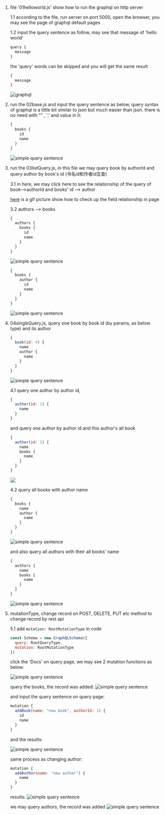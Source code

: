 1.  file '01helloworld.js' show how to run the graphql on http server
    
    1.1 according to the file, run server on port 5000, open the browser, you may see the page of graphql default pages

    1.2 input the query sentence as follow, may see that message of 'hello world'
    ```js 
    query {
      message
    }
    ```
    the 'query' words can be skipped and you will get the same result
    ```js
    {
      message
    }
    ```
    ![graphql](https://raw.githubusercontent.com/ys558/tech-blog-code/master/2020/04-graphql-learn/img-MD/1.2.png)

2. run the 02base.js and input the query sentence as below,  query syntax of graphql is a little bit similar to json but much easier than json. there is no need with "" , ',' and value in it:
    ```js
    {
      books {
        id
        name
      }
    }
    ```
    ![simple query sentence](https://raw.githubusercontent.com/ys558/tech-blog-code/master/2020/04-graphql-learn/img-MD/2.png)

3. run the 03listQuery.js, in this file we may query book by authorId and query author by book's id (书名id和作者id互查)
    
    3.1 in here, we may click here to see the relationship of the query of book-->authorId and books' id --> author

    [here](https://github.com/ys558/tech-blog-code/2020/blob/master/04-graphql-learn/img-MD/3.1.gif) is a gif picture show how to check up the field relationship in page

    3.2 authors --> books
    ```js
    {
      authors {
        books {
          id
          name
        }
      }
    }
    ```
    
    ![simple query sentence](https://raw.githubusercontent.com/ys558/tech-blog-code/master/2020/04-graphql-learn/img-MD/3.3.png)

    ```js
    {
      books {
        author {
          id
          name
        }
      }
    }
    ```
    ![simple query sentence](https://raw.githubusercontent.com/ys558/tech-blog-code/master/2020/04-graphql-learn/img-MD/3.2.png)

4. 04singleQuery.js, query one book by book id (by params, as below type) and its author
    ```js
    {
      book(id: 4) {
        name
        author {
          name
        }
      }
    }
    ```
    ![simple query sentence](https://raw.githubusercontent.com/ys558/tech-blog-code/master/2020/04-graphql-learn/img-MD/4.png)

    4.1 query one author by author id,
    ```js
    {
      author(id: 1) {
        name
      }
    }
    ```
    and query one author by author id and this author's all book
    ```js
    {
      author(id: 1) {
        name
        books {
          name
        }
      }
    }
    ```
    ![](https://raw.githubusercontent.com/ys558/tech-blog-code/master/2020/04-graphql-learn/img-MD/4.2.png)

    4.2 query all books with author name
    ```js
    {
      books {
        name
        author {
          name
        }
      }
    }
    ```
    ![simple query sentence](https://raw.githubusercontent.com/ys558/tech-blog-code/master/2020/04-graphql-learn/img-MD/4.1.png)
    
    and also query all authors with their all books' name
    ```js
    {
      authors {
        name
        books {
          name
        }
      }
    }
    ```
    ![simple query sentence](https://raw.githubusercontent.com/ys558/tech-blog-code/master/2020/04-graphql-learn/img-MD/4.1.1.png)
    
5. mutationType, change record on POST, DELETE, PUT etc method to change record by rest api
  
    5.1 add `mutation: RootMutationType` in code
    ```js
    const Schema = new GraphQLSchema({
      query: RootQueryType,
      mutation: RootMutationType
    })
    ```
    click the 'Docs' on query page, we may see 2 mutation functions as below: 

    ![simple query sentence](https://raw.githubusercontent.com/ys558/tech-blog-code/master/2020/04-graphql-learn/img-MD/5.png)

    query the books, the record was added:
    ![simple query sentence](https://raw.githubusercontent.com/ys558/tech-blog-code/master/2020/04-graphql-learn/img-MD/5.4.png)


    and input the query sentence on query page:
    ```js
    mutation {
      addBook(name: "new book", authorId: 1) {
        id
        name
      }
    }
    ```
    and the results:

    ![simple query sentence](https://raw.githubusercontent.com/ys558/tech-blog-code/master/2020/04-graphql-learn/img-MD/5.1.png)

    same process as changing author:
    ```js
    mutation {
      addAuthor(name: "new author") {
        name
      }
    }
    ```
    results:
    ![simple query sentence](https://raw.githubusercontent.com/ys558/tech-blog-code/master/2020/04-graphql-learn/img-MD/5.2.png)

    we may query authors, the record was added
    ![simple query sentence](https://raw.githubusercontent.com/ys558/tech-blog-code/master/2020/04-graphql-learn/img-MD/5.3.png)


